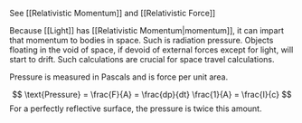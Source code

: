 See [[Relativistic Momentum]] and [[Relativistic Force]]

Because [[Light]] has [[Relativistic Momentum|momentum]], it can impart that momentum to bodies in space. Such is radiation pressure. Objects floating in the void of space, if devoid of external forces except for light, will start to drift. Such calculations are crucial for space travel calculations.

Pressure is measured in Pascals and is force per unit area.

$$
\text{Pressure} = \frac{F}{A} = \frac{dp}{dt} \frac{1}{A} = \frac{I}{c}
$$
For a perfectly reflective surface, the pressure is twice this amount.